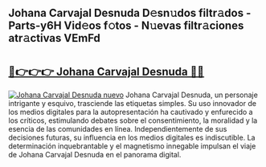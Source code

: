 ## Johana Carvajal Desnuda D𝚎sn𝚞dos filtr𝚊dos - Parts-y6H Vid𝚎os f𝚘tos - N𝚞evas filtr𝚊ciones atr𝚊ctivas VEmFd

# <h2><a href="http://mb4lf7b.tromn.icu/?c=Johana+Carvajal+Desnuda">🔗👉👉👉 Johana Carvajal Desnuda 🔗🔗</a></h2>

[![Johana Carvajal Desnuda nuevo](https://i.imgur.com/pEAQMta.gif)](http://mb4lf7b.tromn.icu/?c=Johana+Carvajal+Desnuda)
Johana Carvajal Desnuda, un personaje intrigante y esquivo, trasciende las etiquetas simples. Su uso innovador de los medios digitales para la autopresentación ha cautivado y enfurecido a los críticos, estimulando debates sobre el consentimiento, la moralidad y la esencia de las comunidades en línea. Independientemente de sus decisiones futuras, su influencia en los medios digitales es indiscutible. La determinación inquebrantable y el magnetismo innegable impulsan el viaje de Johana Carvajal Desnuda en el panorama digital.
